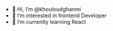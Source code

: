 - 👋 Hi, I’m @khouloudghanmi
- 👀 I’m interested in frontend Developer
- 🌱 I’m currently learning React



<!---
khouloudghanmi/khouloudghanmi is a ✨ special ✨ repository because its `README.md` (this file) appears on your GitHub profile.
You can click the Preview link to take a look at your changes.
--->
